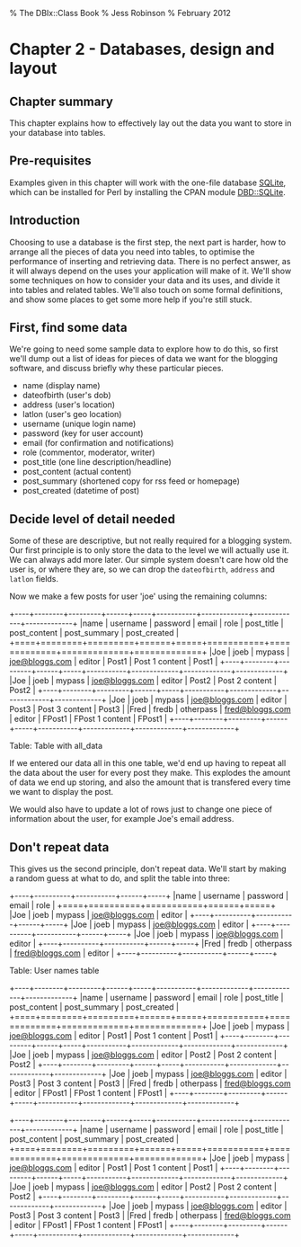 % The DBIx::Class Book
% Jess Robinson
% February 2012

Chapter 2 - Databases, design and layout
========================================

Chapter summary
---------------

This chapter explains how to effectively lay out the data you want to
store in your database into tables.

Pre-requisites
--------------

Examples given in this chapter will work with the one-file database [SQLite](http://www.sqlite.org), which can be installed for Perl by installing the CPAN module [DBD::SQLite](http://search.cpan.org/dist/DBD-SQLite).

Introduction
------------

Choosing to use a database is the first step, the next part is harder,
how to arrange all the pieces of data you need into tables, to
optimise the performance of inserting and retrieving data. There is no
perfect answer, as it will always depend on the uses your application
will make of it. We'll show some techniques on how to consider your
data and its uses, and divide it into tables and related tables. We'll
also touch on some formal definitions, and show some places to get
some more help if you're still stuck.

## First, find some data

We're going to need some sample data to explore how to do this, so
first we'll dump out a list of ideas for pieces of data we want for
the blogging software, and discuss briefly why these particular
pieces.

* name (display name)
* dateofbirth (user's dob)
* address (user's location)
* latlon (user's geo location)
* username (unique login name)
* password (key for user account)
* email (for confirmation and notifications)
* role (commentor, moderator, writer)
* post_title (one line description/headline)
* post_content (actual content)
* post_summary (shortened copy for rss feed or homepage)
* post_created (datetime of post)

## Decide level of detail needed

Some of these are descriptive, but not really required for a blogging
system. Our first principle is to only store the data to the level we
will actually use it. We can always add more later. Our simple system
doesn't care how old the user is, or where they are, so we can drop
the `dateofbirth`, `address` and `latlon` fields.

Now we make a few posts for user 'joe' using the remaining columns:

+----+--------+---------+------+-----+-----------+-------------+-------------+-------------+
|name | username | password | email | role | post_title | post_content | post_summary | post_created |
+====+========+=========+======+=====+===========+=============+=============+=============+
|Joe  | joeb     | mypass   | joe@bloggs.com | editor | Post1 | Post 1 content | Post1 |
+----+--------+---------+------+-----+-----------+-------------+-------------+-------------+
|Joe  | joeb     | mypass   | joe@bloggs.com | editor | Post2 | Post 2 content | Post2 |
+----+--------+---------+------+-----+-----------+-------------+-------------+-------------+
|Joe  | joeb     | mypass   | joe@bloggs.com | editor | Post3 | Post 3 content | Post3 |
|Fred  | fredb   | otherpass   | fred@bloggs.com | editor | FPost1 | FPost 1 content | FPost1 |
+----+--------+---------+------+-----+-----------+-------------+-------------+-------------+

Table: Table with all_data

If we entered our data all in this one table, we'd end up having to
repeat all the data about the user for every post they make. This
explodes the amount of data we end up storing, and also the amount
that is transfered every time we want to display the post.

We would also have to update a lot of rows just to change one piece of
information about the user, for example Joe's email address.

## Don't repeat data

This gives us the second principle, don't repeat data. We'll start by
making a random guess at what to do, and split the table into three:

+----+----------+-----------+------+-----+
|name | username | password | email | role |
+====+==========+===========+======+=====+
|Joe  | joeb     | mypass   | joe@bloggs.com | editor |
+----+----------+-----------+------+-----+
|Joe  | joeb     | mypass   | joe@bloggs.com | editor |
+----+----------+-----------+------+-----+
|Joe  | joeb     | mypass   | joe@bloggs.com | editor |
+----+----------+-----------+------+-----+
|Fred  | fredb   | otherpass   | fred@bloggs.com | editor |
+----+----------+-----------+------+-----+

Table: User names table


+----+--------+---------+------+-----+-----------+-------------+-------------+-------------+
|name | username | password | email | role | post_title | post_content | post_summary | post_created |
+====+========+=========+======+=====+===========+=============+=============+=============+
|Joe  | joeb     | mypass   | joe@bloggs.com | editor | Post1 | Post 1 content | Post1 |
+----+--------+---------+------+-----+-----------+-------------+-------------+-------------+
|Joe  | joeb     | mypass   | joe@bloggs.com | editor | Post2 | Post 2 content | Post2 |
+----+--------+---------+------+-----+-----------+-------------+-------------+-------------+
|Joe  | joeb     | mypass   | joe@bloggs.com | editor | Post3 | Post 3 content | Post3 |
|Fred  | fredb   | otherpass   | fred@bloggs.com | editor | FPost1 | FPost 1 content | FPost1 |
+----+--------+---------+------+-----+-----------+-------------+-------------+-------------+


+----+--------+---------+------+-----+-----------+-------------+-------------+-------------+
|name | username | password | email | role | post_title | post_content | post_summary | post_created |
+====+========+=========+======+=====+===========+=============+=============+=============+
|Joe  | joeb     | mypass   | joe@bloggs.com | editor | Post1 | Post 1 content | Post1 |
+----+--------+---------+------+-----+-----------+-------------+-------------+-------------+
|Joe  | joeb     | mypass   | joe@bloggs.com | editor | Post2 | Post 2 content | Post2 |
+----+--------+---------+------+-----+-----------+-------------+-------------+-------------+
|Joe  | joeb     | mypass   | joe@bloggs.com | editor | Post3 | Post 3 content | Post3 |
|Fred  | fredb   | otherpass   | fred@bloggs.com | editor | FPost1 | FPost 1 content | FPost1 |
+----+--------+---------+------+-----+-----------+-------------+-------------+-------------+
